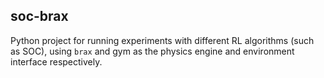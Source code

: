 ## soc-brax
Python project for running experiments with different RL algorithms (such as SOC), using `brax` and gym as the physics engine and environment interface respectively.
